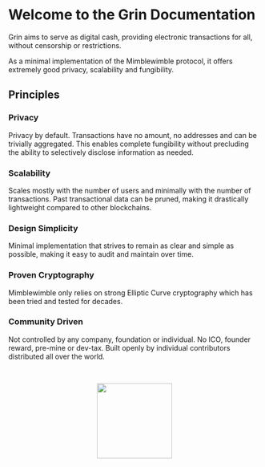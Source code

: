 # Welcome to the Grin Documentation

Grin aims to serve as digital cash, providing electronic transactions for all, without censorship or restrictions.

As a minimal implementation of the Mimblewimble protocol, it offers extremely good privacy, scalability and fungibility.

## Principles

### Privacy

Privacy by default. Transactions have no amount, no addresses and can be trivially aggregated. This enables complete fungibility without precluding the ability to selectively disclose information as needed.

### Scalability

Scales mostly with the number of users and minimally with the number of transactions. Past transactional data can be pruned, making it drastically lightweight compared to other blockchains.

### Design Simplicity

Minimal implementation that strives to remain as clear and simple as possible, making it easy to audit and maintain over time.

### Proven Cryptography

Mimblewimble only relies on strong Elliptic Curve cryptography which has been tried and tested for decades.

### Community Driven

Not controlled by any company, foundation or individual. No ICO, founder reward, pre-mine or dev-tax. Built openly by individual contributors distributed all over the world.

</br>
<p align="center">
  <img width="150" src="https://paouky.github.io/docs/assets/images/grin-logo.svg">
</p>
</br>
